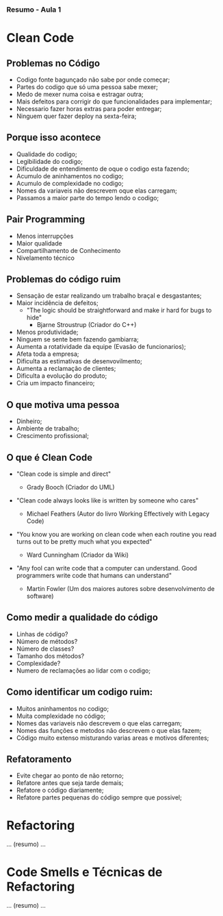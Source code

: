 ### Resumo - Aula 1



# Clean Code

## Problemas no Código
- Codigo fonte bagunçado não sabe por onde começar;
- Partes do codigo que só uma pessoa sabe mexer;
- Medo de mexer numa coisa e estragar outra;
- Mais defeitos para corrigir do que funcionalidades para implementar;
- Necessario fazer horas extras para poder entregar;
- Ninguem quer fazer deploy na sexta-feira;

## Porque isso acontece
- Qualidade do codigo;
- Legibilidade do codigo;
- Dificuldade de entendimento de oque o codigo esta fazendo;
- Acumulo de aninhamentos no codigo;
- Acumulo de complexidade no codigo;
- Nomes da variaveis não descrevem oque elas carregam;
- Passamos a maior parte do tempo lendo o codigo;

## Pair Programming
- Menos interrupções
- Maior qualidade
- Compartilhamento de Conhecimento
- Nivelamento técnico

## Problemas do código ruim
- Sensação de estar realizando um trabalho braçal e desgastantes;
- Maior incidência de defeitos;
  - "The logic should be straightforward and make ir hard for bugs to hide"
    - Bjarne Stroustrup (Criador do C++)
- Menos produtividade;
- Ninguem se sente bem fazendo gambiarra;
- Aumenta a rotatividade da equipe (Evasão de funcionarios);
- Afeta toda a empresa;
- Dificulta as estimativas de desenvovilmento;
- Aumenta a reclamação de clientes;
- Dificulta a evolução do produto;
- Cria um impacto financeiro;

## O que motiva uma pessoa
- Dinheiro;
- Ambiente de trabalho;
- Crescimento profissional;

## O que é Clean Code
- "Clean code is simple and direct"
  - Grady Booch (Criador do UML)
  
- "Clean code always looks like is written by someone who cares"
  - Michael Feathers (Autor do livro Working Effectively with Legacy Code)
  
- "You know you are working on clean code when each routine you read turns out to be pretty much what you expected"
  - Ward Cunningham (Criador da Wiki)

- "Any fool can write code that a computer can understand. Good programmers write code that humans can understand"
  - Martin Fowler (Um dos maiores autores sobre desenvolvimento de software)

## Como medir a qualidade do código
- Linhas de código?
- Número de métodos?
- Número de classes?
- Tamanho dos métodos?
- Complexidade?
- Numero de reclamações ao lidar com o codigo;

## Como identificar um codigo ruim:
- Muitos aninhamentos no codigo;
- Muita complexidade no código;
- Nomes das variaveis não descrevem o que elas carregam;
- Nomes das funções e metodos não descrevem o que elas fazem;
- Código muito extenso misturando varias areas e motivos diferentes;

## Refatoramento
- Evite chegar ao ponto de não retorno;
- Refatore antes que seja tarde demais;
- Refatore o código diariamente;
- Refatore partes pequenas do código sempre que possivel;



# Refactoring

... (resumo) ...



# Code Smells e Técnicas de Refactoring

... (resumo) ...